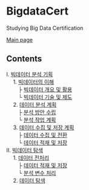 # BigdataCert
Studying Big Data Certification

[Main page](https://www.notion.so/casselkim/4e46ad7de45746f1b1f6a61164137e4d)  

## Contents
Ⅰ. [빅데이터 분석 기획](https://www.notion.so/casselkim/4517a0d481aa4f4ba3a2b3fbb67fb0eb)  
　 1. [빅데이터의 이해](https://www.notion.so/casselkim/4517a0d481aa4f4ba3a2b3fbb67fb0eb#bbed128268a74dab95820e445fb5494d)  
　　 ├ [빅데이터 개요 및 활용](https://www.notion.so/casselkim/4517a0d481aa4f4ba3a2b3fbb67fb0eb#329a2aeecab14005bc1f3a99e1b633bd)  
　　 └ [빅데이터 기술 및 제도](https://www.notion.so/casselkim/4517a0d481aa4f4ba3a2b3fbb67fb0eb#e1f2a19a3c1743a794b844693610045d)  
　 2. [데이터 분석 계획](https://www.notion.so/casselkim/4517a0d481aa4f4ba3a2b3fbb67fb0eb#35e0863e9381402e86359f44f13eccd4)  
　　 ├ [분석 방안 수립](https://www.notion.so/casselkim/4517a0d481aa4f4ba3a2b3fbb67fb0eb#f4e722064d6b41b5a61df0553740de59)  
　　 └ [분석 작업 계획](https://www.notion.so/casselkim/4517a0d481aa4f4ba3a2b3fbb67fb0eb#a27eff06e9fb4765b72ab9dbe4eaf623)  
　 3. [데이터 수집 및 저장 계획](https://www.notion.so/casselkim/4517a0d481aa4f4ba3a2b3fbb67fb0eb#dc5bf5003af64abf8b2edf3e7b6a209d)     
　　 ├ [데이터 수집 및 전환](https://www.notion.so/casselkim/4517a0d481aa4f4ba3a2b3fbb67fb0eb#fbd25c00cd13449c9d18a9387599c7c4)  
　　 └ [데이터 적재 및 저장](https://www.notion.so/casselkim/4517a0d481aa4f4ba3a2b3fbb67fb0eb#4d977b26c3ae4c81af4b5aa482ffd81d)  
Ⅱ. [빅데이터 탐색](https://www.notion.so/casselkim/d9dbb21db5c94bfdaf0f502ef1a88927)   
　 1. [데이터 전처리](https://www.notion.so/casselkim/d9dbb21db5c94bfdaf0f502ef1a88927#e909ffaad0604c1ea9854f2c0026ef4b)  
　　 ├ [데이터 적재 및 저장](https://www.notion.so/casselkim/d9dbb21db5c94bfdaf0f502ef1a88927#88cd8e799d124f5199eb52f3a42815ab)   
　　 └ [분석 변수 처리](https://www.notion.so/casselkim/d9dbb21db5c94bfdaf0f502ef1a88927#fa4962e3ae0d4258a9aff95c481d0778)  
　 2. [데이터 탐색](https://www.notion.so/casselkim/d9dbb21db5c94bfdaf0f502ef1a88927#09047e77e87e4b30bc9bd47a4c522a7c)  
 
